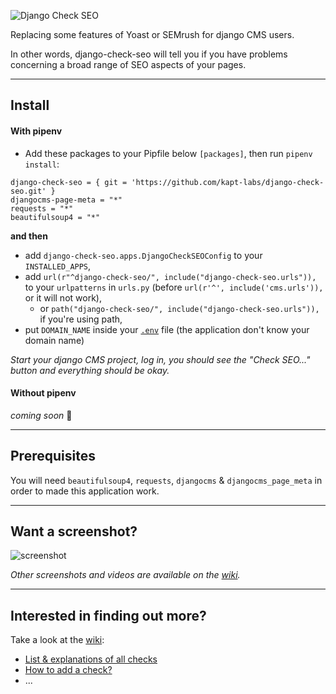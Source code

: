 ![Django Check SEO](https://user-images.githubusercontent.com/45763865/69130297-8def1800-0ab0-11ea-8e3f-973e0f97a080.png)

Replacing some features of Yoast or SEMrush for django CMS users.

In other words, django-check-seo will tell you if you have problems concerning a broad range of SEO aspects of your pages.

----

## Install

#### With pipenv

 * Add these packages to your Pipfile below `[packages]`, then run `pipenv install`:

  ```
  django-check-seo = { git = 'https://github.com/kapt-labs/django-check-seo.git' }
  djangocms-page-meta = "*"
  requests = "*"
  beautifulsoup4 = "*"
  ```

**and then**

 * add `django-check-seo.apps.DjangoCheckSEOConfig` to your `INSTALLED_APPS`,
 * add `url(r"^django-check-seo/", include("django-check-seo.urls")),` to your `urlpatterns` in `urls.py` (before `url(r'^', include('cms.urls')),` or it will not work),
   * or `path("django-check-seo/", include("django-check-seo.urls")),` if you're using path,
 * put `DOMAIN_NAME` inside your [`.env`](https://gist.github.com/corentinbettiol/f1e4b6630b7ae9afe2f9023b2185f3db#file-env) file (the application don't know your domain name)

*Start your django CMS project, log in, you should see the "Check SEO..." button and everything should be okay.*

#### Without pipenv

*coming soon* 📝

----

## Prerequisites

You will need `beautifulsoup4`, `requests`, `djangocms` & `djangocms_page_meta` in order to made this application work.

----

## Want a screenshot?

![screenshot](https://user-images.githubusercontent.com/45763865/69637530-180f2180-1059-11ea-9d90-53ecf3b6c53b.png)

*Other screenshots and videos are available on the [wiki](https://github.com/kapt-labs/django-check-seo/wiki/Medias).*

----

## Interested in finding out more?

Take a look at the [wiki](https://github.com/kapt-labs/django-check-seo/wiki/):

 * [List & explanations of all checks](https://github.com/kapt-labs/django-check-seo/wiki/Description-of-the-checks)
 * [How to add a check?](https://github.com/kapt-labs/django-check-seo/wiki/How-to-add-a-check%3F)
 * ...
